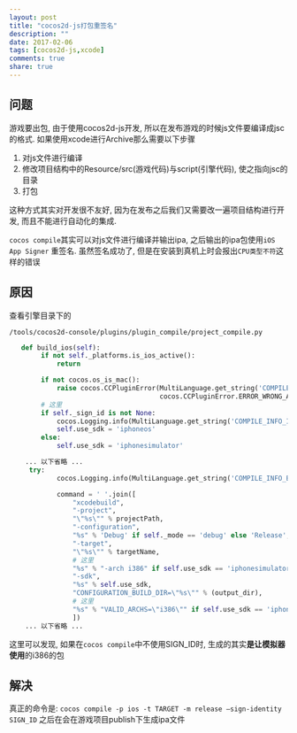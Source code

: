 ```yaml
---
layout: post
title: "cocos2d-js打包重签名"
description: ""
date: 2017-02-06
tags: [cocos2d-js,xcode]
comments: true
share: true
---
```

## 问题
游戏要出包, 由于使用cocos2d-js开发, 所以在发布游戏的时候js文件要编译成jsc的格式. 如果使用xcode进行Archive那么需要以下步骤

1. 对js文件进行编译
2. 修改项目结构中的Resource/src(游戏代码)与script(引擎代码), 使之指向jsc的目录
3. 打包

这种方式其实对开发很不友好, 因为在发布之后我们又需要改一遍项目结构进行开发, 而且不能进行自动化的集成.

`cocos compile`其实可以对js文件进行编译并输出ipa, 之后输出的ipa包使用`iOS App Signer` 重签名. 虽然签名成功了, 但是在安装到真机上时会报出`CPU类型不符`这样的错误

## 原因
查看引擎目录下的

`/tools/cocos2d-console/plugins/plugin_compile/project_compile.py`

``` python
   def build_ios(self):
        if not self._platforms.is_ios_active():
            return

        if not cocos.os_is_mac():
            raise cocos.CCPluginError(MultiLanguage.get_string('COMPILE_ERROR_BUILD_ON_MAC'),
                                      cocos.CCPluginError.ERROR_WRONG_ARGS)
        # 这里
        if self._sign_id is not None:     
            cocos.Logging.info(MultiLanguage.get_string('COMPILE_INFO_IOS_SIGN_FMT', self._sign_id))
            self.use_sdk = 'iphoneos'
        else:
            self.use_sdk = 'iphonesimulator'

    ... 以下省略 ...
     try:
            cocos.Logging.info(MultiLanguage.get_string('COMPILE_INFO_BUILDING'))

            command = ' '.join([
                "xcodebuild",
                "-project",
                "\"%s\"" % projectPath,
                "-configuration",
                "%s" % 'Debug' if self._mode == 'debug' else 'Release',
                "-target",
                "\"%s\"" % targetName,
                # 这里
                "%s" % "-arch i386" if self.use_sdk == 'iphonesimulator' else '', 
                "-sdk",
                "%s" % self.use_sdk,
                "CONFIGURATION_BUILD_DIR=\"%s\"" % (output_dir),
                # 这里
                "%s" % "VALID_ARCHS=\"i386\"" if self.use_sdk == 'iphonesimulator' else ''
                ])
    ... 以下省略 ...
```

这里可以发现, 如果在`cocos compile`中不使用SIGN_ID时, 生成的其实**是让模拟器使用**的i386的包

## 解决
真正的命令是: 
`cocos compile -p ios -t TARGET -m release –sign-identity SIGN_ID`
之后在会在游戏项目publish下生成ipa文件


